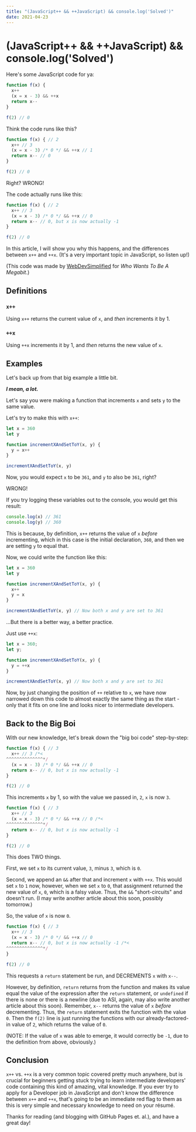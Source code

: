 ```yaml
---
title: "(JavaScript++ && ++JavaScript) && console.log('Solved')"
date: 2021-04-23
---
```


[WDS]: https://www.youtube.com/c/WebDevSimplified/videos

# (JavaScript++ && ++JavaScript) && console.log('Solved')

Here's some JavaScript code for ya:

```javascript
function f(x) {
  x++
  (x = x - 3) && ++x
  return x--
}

f(2) // 0
```

Think the code runs like this?

```javascript
function f(x) { // 2
  x++ // 3
  (x = x - 3) /* 0 */ && ++x // 1
  return x-- // 0
}

f(2) // 0
```

Right? WRONG!

The code actually runs like this:

```javascript
function f(x) { // 2
  x++ // 3
  (x = x - 3) /* 0 */ && ++x // 0
  return x-- // 0, but x is now actually -1
}

f(2) // 0
```

In this article, I will show you why this happens, and the differences between `x++` and `++x`. (It's a very important topic in JavaScript, so listen up!)

(This code was made by [WebDevSimplified][WDS] for _Who Wants To Be A Megabit_.)

## Definitions

### `x++`

Using `x++` returns the current value of `x`, and _then_ increments it by 1.

### `++x`

Using `++x` increments it by 1, and _then_ returns the new value of `x`.

## Examples

Let's back up from that big example a little bit.

**_I mean, a lot._**

Let's say you were making a function that increments `x` and sets `y` to the same value.

Let's try to make this with `x++`:

```javascript
let x = 360
let y

function incrementXAndSetToY(x, y) {
  y = x++
}

incrementXAndSetToY(x, y)
```

Now, you would expect `x` to be `361`, and `y` to also be `361`, right?

WRONG!

If you try logging these variables out to the console, you would get this result:

```javascript
console.log(x) // 361
console.log(y) // 360
```

This is because, by definition, `x++` returns the value of `x` _before_ incrementing, which in this case is the initial declaration, `360`, and then we are setting `y` to equal that.

Now, we could write the function like this:

```javascript
let x = 360
let y

function incrementXAndSetToY(x, y) {
  x++
  y = x
}

incrementXAndSetToY(x, y) // Now both x and y are set to 361
```

...But there is a better way, a better practice.

Just use `++x`:

```javascript
let x = 360;
let y;

function incrementXAndSetToY(x, y) {
  y = ++x
}

incrementXAndSetToY(x, y) // Now both x and y are set to 361
```

Now, by just changing the position of `++` relative to `x`, we have now narrowed down this code to almost exactly the same thing as the start - only that it fits on one line and looks nicer to intermediate developers.

## Back to the Big Boi

With our new knowledge, let's break down the "big boi code" step-by-step:

```javascript
function f(x) { // 3
  x++ // 3 /*<
^^^^^^^^^^^^^^*/
  (x = x - 3) /* 0 */ && ++x // 0
  return x-- // 0, but x is now actually -1
}

f(2) // 0
```

This increments `x` by 1, so with the value we passed in, `2`, `x` is now `3`.

```javascript
function f(x) { // 3
  x++ // 3
  (x = x - 3) /* 0 */ && ++x // 0 /*<
^^^^^^^^^^^^^^*/
  return x-- // 0, but x is now actually -1
}

f(2) // 0
```

This does TWO things.

First, we set `x` to its current value, `3`, minus `3`, which is `0`.

Second, we append an `&&` after that and increment `x` with `++x`. This would set `x` to `1` now, however, when we set `x` to `0`, that assignment returned the new value of `x`, `0`, which is a falsy value. Thus, the `&&` "short-circuits" and doesn't run. (I may write another article about this soon, possibly tomorrow.)

So, the value of `x` is now `0`.


```javascript
function f(x) { // 3
  x++ // 3
  (x = x - 3) /* 0 */ && ++x // 0
  return x-- // 0, but x is now actually -1 /*<
^^^^^^^^^^^^^^*/
}

f(2) // 0
```

This requests a `return` statement be run, and DECREMENTS `x` with `x--`.

However, by definition, `return` returns from the function and makes its value equal the value of the expression after the `return` statement, or `undefined` if there is none or there is a newline (due to ASI, again, may also write another article about this soon). Remember, `x--` returns the value of `x` _before_ decrementing. Thus, the `return` statement exits the function with the value `0`. Then the `f(2)` line is just running the functions with our already-factored-in value of `2`, which returns the value of `0`.

(NOTE: If the value of `x` was able to emerge, it would correctly be `-1`, due to the definition from above, obviously.)

## Conclusion

`x++` vs. `++x` is a very common topic covered pretty much anywhere, but is crucial for beginners getting stuck trying to learn intermediate developers' code containing this kind of amazing, vital knowledge. If you ever try to apply for a Developer job in JavaScript and don't know the difference between `x++` and `++x`, that's going to be an immediate red flag to them as this is very simple and necessary knowledge to need on your résumé.

Thanks for reading (and blogging with GitHub Pages et. al.), and have a great day!
